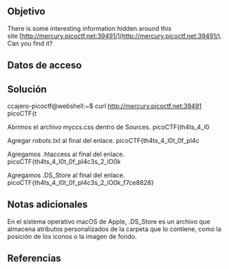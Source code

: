 ## Objetivo
There is some interesting information hidden around this site [http://mercury.picoctf.net:39491/](http://mercury.picoctf.net:39491/). Can you find it?
## Datos de acceso

## Solución
ccajero-picoctf@webshell:~$ curl http://mercury.picoctf.net:39491
picoCTF{t

Abrimos el archivo myccs.css dentro de Sources.
picoCTF{th4ts_4_l0

Agregar *robots.txt* al final del enlace.
picoCTF{th4ts_4_l0t_0f_pl4c

Agregamos .htaccess al final del enlace.
picoCTF{th4ts_4_l0t_0f_pl4c3s_2_lO0k

Agregamos .DS_Store al final del enlace.
picoCTF{th4ts_4_l0t_0f_pl4c3s_2_lO0k_f7ce8828}

## Notas adicionales
En el sistema operativo macOS de Apple, .DS_Store es un archivo que almacena atributos personalizados de la carpeta que lo contiene, como la posición de los iconos o la imagen de fondo.​
## Referencias
